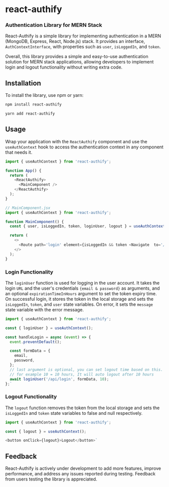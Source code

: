 # react-authify

### Authentication Library for MERN Stack

React-Authify is a simple library for implementing authentication in a MERN (MongoDB, Express, React, Node.js) stack. It provides an interface, `AuthContextInterface`, with properties such as `user`, `isLoggedIn`, and `token`.

Overall, this library provides a simple and easy-to-use authentication solution for MERN stack applications, allowing developers to implement login and logout functionality without writing extra code.

## Installation

To install the library, use npm or yarn:

```bash
npm install react-authify
```

```bash
yarn add react-authify
```

## Usage

Wrap your application with the `ReactAuthify` component and use the `useAuthContext` hook to access the authentication context in any component that needs it.

```javascript
import { useAuthContext } from 'react-authify';

function App() {
  return (
    <ReactAuthify>
      <MainComponent />
    </ReactAuthify>
  );
}

// MainComponent.jsx
import { useAuthContext } from 'react-authify';

function MainComponent() {
  const { user, isLoggedIn, token, loginUser, logout } = useAuthContext();

  return (
    <>
      <Route path='login' element={isLoggedIn && token <Navigate  to='/' /> : <Login/>} />
    </>
  );
}
```

### Login Functionality

The `loginUser` function is used for logging in the user account. It takes the login `URL` and the user's credentials `{email & password}` as arguments, and an optional `expirationTimeInHours` argument to set the token expiry time. On successful login, it stores the token in the local storage and sets the `isLoggedIn`, `token`, and `user` state variables. On error, it sets the `message` state variable with the error message.

```javascript
import { useAuthContext } from 'react-authify';

const { loginUser } = useAuthContext();

const handleLogin = async (event) => {
  event.preventDefault();

  const formData = {
    email,
    password,
  };
  // last argument is optional, you can set logout time based on this.
  // for example 10 = 10 hours, It will auto logout after 10 hours
  await loginUser('/api/login', formData, 10);
};`
```

### Logout Functionality

The `logout` function removes the token from the local storage and sets the `isLoggedIn` and `token` state variables to false and null respectively.

```javascript
import { useAuthContext } from 'react-authify';

const { logout } = useAuthContext();

<button onClick={logout}>Logout</button>`
```

## Feedback

React-Authify is actively under development to add more features, improve performance, and address any issues reported during testing. Feedback from users testing the library is appreciated.
